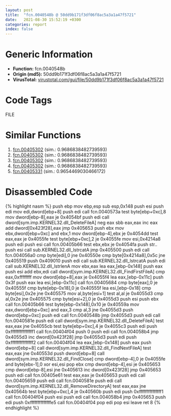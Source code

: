 ```yaml
---
layout: post
title:  "fcn.0040548b @ 50dd9b171f3df06f8ac5a3a1a47f5721"
date:   2021-08-30 15:52:19 +0300
categories: report
index: false
---
```


# Generic Information
- **Function:** fcn.0040548b
- **Origin (md5):** 50dd9b171f3df06f8ac5a3a1a47f5721
- **VirusTotal:** [virustotal.com/gui/file/50dd9b171f3df06f8ac5a3a1a47f5721][virustotal_ref]

# Code Tags
<span class="tag" id="FILE">FILE</span>


# Similar Functions

1. [fcn.00405302][similar_1_ref] (sim.: 0.9686838482739593)
2. [fcn.00405302][similar_2_ref] (sim.: 0.9686838482739593)
3. [fcn.00405302][similar_3_ref] (sim.: 0.9686838482739593)
4. [fcn.00405302][similar_4_ref] (sim.: 0.9686838482739593)
5. [fcn.00405331][similar_5_ref] (sim.: 0.9654469030466172)


# Disassembled Code

{% highlight nasm %}
push ebp
mov ebp,esp
sub esp,0x148
push esi
push edi
mov edi,dword[ebp+8]
push edi
call fcn.0040573a
test byte[ebp+0xc],8
mov dword[ebp-8],eax
je 0x4054bf
push edi
call dword[sym.imp.KERNEL32.dll_DeleteFileA]
neg eax
sbb eax,eax
inc eax
add dword[0x423f28],eax
jmp 0x405653
push ebx
mov ebx,dword[ebp+0xc]
and ebx,1
mov dword[ebp-4],ebx
je 0x4054dd
test eax,eax
je 0x4055fe
test byte[ebp+0xc],2
je 0x4055fe
mov esi,0x4214a8
push edi
push esi
call fcn.00405b66
test ebx,ebx
je 0x4054fa
push str..
push esi
call sub.KERNEL32.dll_lstrcatA
jmp 0x405500
push edi
call fcn.004056a0
cmp byte[edi],0
jne 0x40550e
cmp byte[0x4214a8],0x5c
jne 0x405519
push 0x409010
push edi
call sub.KERNEL32.dll_lstrcatA
push edi
call sub.KERNEL32.dll_lstrlenA
mov ebx,eax
lea eax,[ebp-0x148]
push eax
push esi
add ebx,edi
call dword[sym.imp.KERNEL32.dll_FindFirstFileA]
cmp eax,0xffffffff
mov dword[ebp+8],eax
je 0x4055f4
lea eax,[ebp-0x11c]
push 0x3f
push eax
lea esi,[ebp-0x11c]
call fcn.00405684
cmp byte[eax],0
je 0x40555f
cmp byte[ebp-0x18],0
je 0x40555f
lea esi,[ebp-0x18]
cmp byte[esi],0x2e
jne 0x405575
mov al,byte[esi+1]
test al,al
je 0x4055d3
cmp al,0x2e
jne 0x405575
cmp byte[esi+2],0
je 0x4055d3
push esi
push ebx
call fcn.00405b66
test byte[ebp-0x148],0x10
je 0x40559a
mov eax,dword[ebp+0xc]
and eax,3
cmp al,3
jne 0x4055d3
push dword[ebp+0xc]
push edi
call fcn.0040548b
jmp 0x4055d3
push edi
call fcn.0040581e
push edi
call dword[sym.imp.KERNEL32.dll_DeleteFileA]
test eax,eax
jne 0x4055cb
test byte[ebp+0xc],4
je 0x4055c3
push edi
push 0xfffffffffffffff1
call fcn.00404f04
push 0
push edi
call fcn.004058b4
jmp 0x4055d3
inc dword[0x423f28]
jmp 0x4055d3
push edi
push 0xfffffffffffffff2
call fcn.00404f04
lea eax,[ebp-0x148]
push eax
push dword[ebp+8]
call dword[sym.imp.KERNEL32.dll_FindNextFileA]
test eax,eax
jne 0x40553d
push dword[ebp+8]
call dword[sym.imp.KERNEL32.dll_FindClose]
cmp dword[ebp-4],0
je 0x4055fe
and byte[ebx-1],0
xor esi,esi
pop ebx
cmp dword[ebp-4],esi
je 0x405653
cmp dword[ebp-8],esi
jne 0x405613
inc dword[0x423f28]
jmp 0x405653
push edi
call fcn.00405e61
test eax,eax
je 0x405653
push edi
call fcn.00405659
push edi
call fcn.0040581e
push edi
call dword[sym.imp.KERNEL32.dll_RemoveDirectoryA]
test eax,eax
jne 0x40564b
test byte[ebp+0xc],4
je 0x40560b
push edi
push 0xfffffffffffffff1
call fcn.00404f04
push esi
push edi
call fcn.004058b4
jmp 0x405653
push edi
push 0xffffffffffffffe5
call fcn.00404f04
pop edi
pop esi
leave 
ret 8
{% endhighlight %}


[similar_1_ref]: /report/fcn.00405302@811d9bdc1c20cad3bbbdb8e3f56d54dc
[similar_2_ref]: /report/fcn.00405302@595b48effa204acca09e846b8e091f46
[similar_3_ref]: /report/fcn.00405302@99950e2743e70aa97fbc5106701b6c1c
[similar_4_ref]: /report/fcn.00405302@310ca082a3ec64bc26e5df5a668466a2
[similar_5_ref]: /report/fcn.00405331@8cfdb0713f3b8f9b0a5ef775f40cf182
[virustotal_ref]: https://www.virustotal.com/gui/file/50dd9b171f3df06f8ac5a3a1a47f5721